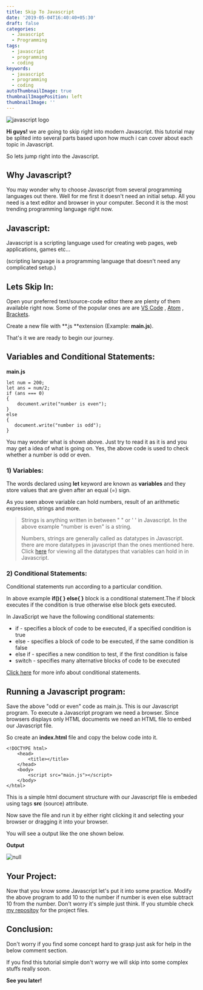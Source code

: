 ```yaml
---
title: Skip To Javascript
date: '2019-05-04T16:40:40+05:30'
draft: false
categories:
  - Javascript
  - Programming
tags:
  - javascript
  - programming
  - coding
keywords:
  - javascript
  - programming
  - coding
autoThumbnailImage: true
thumbnailImagePosition: left
thumbnailImage: ''
---
```

![javascript logo](/images/uploads/logo.png)

**Hi guys!** we are going to skip right into modern Javascript. this tutorial may be splited into several parts based upon how much i can cover about each topic in Javascript.  

So lets jump right into the Javascript.

## Why Javascript?

You may wonder why to choose Javascript from several programming languages out there. Well for me first it doesn't need an initial setup. All you need is a text editor and browser in your computer. Second it is the most trending programming language right now.

## Javascript:

Javascript is a scripting language used for creating web pages, web applications, games etc...

 (scripting language is a programming language that doesn't need any complicated setup.)

## Lets Skip In:

Open your preferred text/source-code editor there are plenty of them available right now. Some of the popular ones are are [VS Code](https://code.visualstudio.com/ "Download VS Code") , [Atom](https://atom.io/ "Download Atom") , [Brackets](http://brackets.io/ "Download Brackets"). 

Create a new file with **.js  **extension (Example: **main.js**).

That's it we are ready to begin our journey.

## Variables and Conditional Statements:

**main.js**

```
let num = 200;
let ans = num/2;
if (ans === 0)
{   
    document.write("number is even");
} 
else
{
   document.write("number is odd");
}
```

You may wonder what is shown above. Just try to read it as it is and you may get a idea of what is going on. Yes, the above code is used to check whether a number is odd or even.

### 1) Variables:

The words declared using **let** keyword are known as **variables** and they store values that are given after an equal (=) sign.

As you seen above variable can hold numbers, result of an arithmetic expression, strings and more.

> Strings  is anything written in between " " or ' ' in Javascript. In the above example  "number is even" is a string. 
>
> Numbers, strings are generally called as datatypes in Javascript. there are more datatypes in javascript than the ones mentioned here.
> Click  [here](https://www.w3schools.com/js/js_datatypes.asp)  for viewing all the datatypes that variables can hold in in Javascript.

### 2) Conditional Statements:

Conditional statements run according to a particular condition.

In above example **if(){  } else{ }** block is a conditional statement.The if block executes if the condition is true otherwise else block gets executed.

In JavaScript we have the following conditional statements:

* if - specifies a block of code to be executed, if a specified condition is true
* else - specifies a block of code to be executed, if the same condition is false
* else if - specifies a new condition to test, if the first condition is false
* switch - specifies many alternative blocks of code to be executed

[Click here](https://www.w3schools.com/js/js_if_else.asp "Conditional Statements") for more info about conditional statements.

## Running a Javascript program:

Save the above "odd or even" code as main.js. This is our Javascript program.
To execute a Javascript program we need a browser. Since browsers displays only HTML documents we need an HTML file to embed our Javascript file.

So create an **index.html** file and copy the below code into it.

```
<!DOCTYPE html>
    <head>
        <title></title>
    </head>
    <body>
        <script src="main.js"></script>
    </body>
</html>
```

This is a simple html document structure with our Javascript file is embeded using **<script> </script>** tags **src** (source) attribute.

Now save the file and run it by either right clicking it and selecting your browser or dragging it into your browser.

You will see a output like the one shown below. 

**Output**

![null](/images/uploads/screenshot_2019-05-05_15-12-25.png)

## Your Project:

Now that you know some Javascript let's put it into some practice.
Modify the above program to add 10 to the number if number is even else subtract 10 from the number.
Don't worry it's simple just think. If you stumble check [my repositoy](https://github.com/fosscaml/skiptocodetuts "skiptocoderepository") for the project files.

## Conclusion:

Don't worry if you find some concept hard to grasp just ask for help in the below comment section.

If you find this tutorial simple don't worry we will skip into some complex stuffs really soon.

**See you later!**
